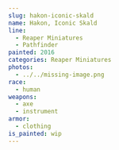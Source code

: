 ```yaml
---
slug: hakon-iconic-skald
name: Hakon, Iconic Skald
line:
  - Reaper Miniatures
  - Pathfinder
painted: 2016
categories: Reaper Miniatures
photos:
  - ../../missing-image.png
race:
  - human
weapons:
  - axe
  - instrument
armor:
  - clothing
is_painted: wip
---
```

